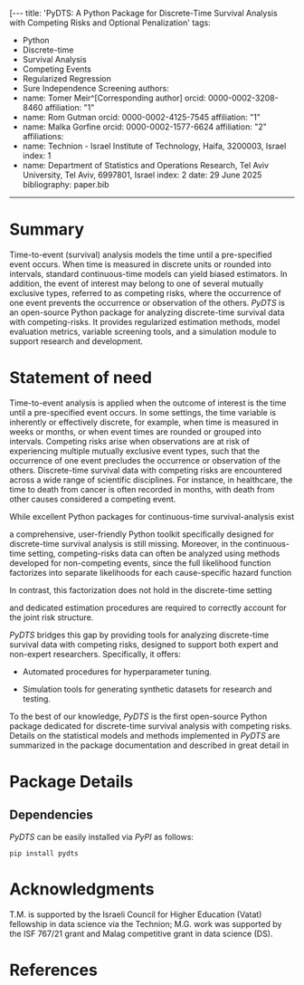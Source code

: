 [---
title: 'PyDTS: A Python Package for Discrete-Time Survival Analysis with Competing Risks and Optional Penalization' 
tags:
  - Python
  - Discrete-time
  - Survival Analysis
  - Competing Events
  - Regularized Regression
  - Sure Independence Screening
authors:
  - name: Tomer Meir^[Corresponding author]
    orcid: 0000-0002-3208-8460
    affiliation: "1" 
  - name: Rom Gutman
    orcid: 0000-0002-4125-7545
    affiliation: "1"
  - name: Malka Gorfine
    orcid: 0000-0002-1577-6624
    affiliation: "2"
affiliations:
 - name: Technion - Israel Institute of Technology, Haifa, 3200003, Israel
   index: 1
 - name: Department of Statistics and Operations Research, Tel Aviv University, Tel Aviv, 6997801, Israel
   index: 2
date: 29 June 2025
bibliography: paper.bib
---

# Summary
Time-to-event (survival) analysis models  the time until a pre-specified event occurs. When time is measured in  discrete units  or rounded into intervals, standard continuous-time models can yield biased estimators. In addition, the event of interest may belong to one of several mutually exclusive types, referred to as competing risks, where the occurrence of one event prevents the occurrence or observation of the others.  *PyDTS* is an open-source Python package for analyzing discrete-time survival data with competing-risks. It provides regularized estimation methods, model evaluation metrics, variable screening tools, and a simulation module to support research and development.

# Statement of need

Time-to-event analysis is applied when the outcome of interest is the time until a pre-specified event occurs. In some settings, the time variable is inherently or effectively discrete, for example, when time is measured in weeks or months, or when event times are rounded or grouped into intervals. Competing risks arise when observations are at risk of experiencing multiple mutually exclusive event types, such that the occurrence of one event precludes the occurrence or observation of the others. Discrete-time survival data with competing risks are encountered across a wide range of scientific disciplines. For instance, in healthcare, the time to death from cancer is often recorded in months, with death from other causes considered a competing event. 

While excellent Python packages for continuous-time survival-analysis exist 

[//]: # ([@DavidsonPilon2019; @Polsterl2020], )
a comprehensive, user-friendly Python toolkit specifically designed for discrete-time survival analysis is still missing. 
Moreover, in the continuous-time setting, competing-risks data can often be analyzed using methods developed for non-competing events, since the full likelihood function factorizes into separate likelihoods for each cause-specific hazard function 

[//]: # ([@kalbfleisch_statistical_2011]. )
In contrast, this factorization does not hold in the discrete-time setting

[//]: # ([@lee_analysis_2018; @meir_gorfine_dtsp_2025], )
and dedicated estimation procedures are required to correctly account for the joint risk structure.

*PyDTS* bridges this gap by providing tools for analyzing discrete-time survival data with competing risks, designed to support both expert and non-expert researchers. Specifically, it offers:

[//]: # (- Discrete-time competing-risks regression models, based on the methods of  @lee_analysis_2018 and @meir_gorfine_dtsp_2025.)
- Automated procedures for hyperparameter tuning.

[//]: # (- Sure Independence Screening methods for feature selection [@zhao2012principled].)
[//]: # (- Model evaluation metrics for predictive accuracy and calibration [@meir_gorfine_dtsp_2025].)
- Simulation tools for generating synthetic datasets for research and testing.

To the best of our knowledge, *PyDTS* is the first open-source Python package dedicated for discrete-time survival analysis with competing risks.
Details on the statistical models and methods implemented in *PyDTS* are summarized in the package documentation and described in great detail in 

[//]: # (@meir_gorfine_dtsp_2025.)

# Package Details 

## Dependencies
*PyDTS* can be easily installed via *PyPI* as follows:

`pip install pydts`

[//]: # (This command automatically installs the following dependencies:)

[//]: # (- NumPy [@Harris2020] &#40;<2.0.0&#41;)

[//]: # (- pandas [@McKinney2010])

[//]: # (- lifelines [@DavidsonPilon2019])

[//]: # (- SciPy [@Virtanen2020])

[//]: # (- scikit-learn [@Pedregosa2011])

[//]: # (- statsmodels [@Seabold2010])

[//]: # ()
[//]: # (## Key Features)

[//]: # ()
[//]: # (- **Estimation procedures:** Two methods are implemented, `TwoStagesFitter` of @meir_gorfine_dtsp_2025, and `DataExpansionFitter` of @lee_analysis_2018. The `TwoStagesFitter` supports both regularization and the inclusion of time-dependent covariates, features that are not available in the `DataExpansionFitter` implementation.)

[//]: # (- **Sure Independence Screening:** The `SISTwoStagesFitter` class implements the Sure Independence Screening &#40;SIS&#41; of @zhao2012principled. SIS is a powerful dimensionality reduction technique designed for ultra-high-dimensional settings, where the number of covariates far exceeds the number of observations, a situation often encountered in genomic studies and other high-throughput domains. It works by filtering out a large number of uninformative covariates based on their marginal association with the outcome. After screening, penalized variable selection methods &#40;e.g., LASSO&#41; are typically applied to the reduced set of covariates to perform more refined modeling and selection.)

[//]: # (- **Evaluation Metrics:** The package includes functions for computing key performance metrics for discrete-time survival data with competing risks and right-censoring, including the cause-specific cumulative/dynamic area under the receiver operating characteristic curve &#40;AUC&#41; and the Brier score &#40;BS&#41;. Formal definitions of all implemented evaluation metrics are provided in @meir_gorfine_dtsp_2025.)

[//]: # (- **Hyperparameters tuning:** The package provides automated procedures for hyperparameter selection, including grid search combined with cross-validation, enabling robust model calibration and improved generalization performance.)

[//]: # (- **Data Generation:** The `EventTimesSampler` module facilitates the generation of discrete-time survival data with competing risks and right censoring. Given user-specified model parameters, including the number of discrete event times, true regression coefficients, and covariate values for each observation, `EventTimesSampler` simulates both event times and event types. The module supports two types of right censoring: administrative censoring, applied when the simulated event time exceeds a user-defined maximum follow-up duration, and random censoring, which can be either covariate-dependent or independent. This flexible simulation framework is useful for benchmarking models, testing estimation procedures, and conducting methodological research.)

[//]: # ()
[//]: # (## )

[//]: # ()
[//]: # (# Case Study)

[//]: # ()
[//]: # (The utility of *PyDTS* is demonstrated through an analysis of patients' length of stay &#40;LOS&#41; in intensive care unit &#40;ICU&#41;, conducted by @meir_gorfine_dtsp_2025. This analysis uses the publicly accessible, large-scale Medical Information Mart for Intensive Care &#40;MIMIC-IV, version 2.0&#41; dataset [@johnson_mimic-iv_2022; @goldberger_physiobank_2000]. )

[//]: # ()
[//]: # (@meir_gorfine_dtsp_2025 developed a discrete-time survival model to predict ICU LOS based on patients’ clinical characteristics at admission.)

[//]: # (The data comprises 25,170 ICU admissions, with LOS recorded in discrete units from 1 to 28 days, resulting in many patients sharing the same event time on each day. Three competing events are considered: discharge to home &#40;69.0%&#41;, transfer to another medical facility &#40;21.4%&#41;, and in-hospital death &#40;6.1%&#41;. Patients who left the ICU against medical advice &#40;1.0%&#41; are treated as right-censored, and administrative censoring is applied to those hospitalized for more than 28 days &#40;2.5%&#41;. The analysis includes 36 covariates per patient. For a full description of the data, see @meir_gorfine_dtsp_2025.)

[//]: # ()
[//]: # (Three estimation procedures were compared: the method of @lee_analysis_2018 without regularization, the two-step approach of @meir_gorfine_dtsp_2025 without and with LASSO regularization. LASSO was implemented using a grid search with 4-fold cross-validation to select the optimal hyperparameters by maximizing the global-AUC metric. Detailed results of the case study are presented in @meir_gorfine_dtsp_2025.)

[//]: # ()
[//]: # (The lasso-regularized training procedure, which involves selecting the best combination of penalization parameters for each risk, can be conducted using the *PyDTS* model selection tools. Specifically, the analysis can be performed with the following simple code:)

[//]: # ()
[//]: # (```python)

[//]: # (import numpy as np)

[//]: # (from pydts.cross_validation import PenaltyGridSearchCV)

[//]: # ()
[//]: # (penalizers = np.exp&#40;range&#40;-12, -1&#41;&#41;)

[//]: # (penalty_cv_search = PenaltyGridSearchCV&#40;&#41;)

[//]: # (gauc_cv_results = penalty_cv_search.cross_validate&#40;)

[//]: # (    full_df=mimic_df, l1_ratio=1, penalizers=penalizers, n_splits=4&#41;)

[//]: # (```)

[//]: # ()
[//]: # (![MIMIC dataset - LOS analysis]&#40;joss-figure.png&#41;)

[//]: # ()
[//]: # (**Figure 1.** MIMIC dataset — LOS analysis using lasso-regularized regression with 4-fold cross-validation. The selected values of $\eta_j$ are shown in dashed-dotted lines in panels **A–F**. **A–C.** Number of non-zero coefficients for $j=1,2,3$. **D–F.** The estimated coefficients as a function of $\eta_j$, $j=1,2,3$. **G–I.** Mean &#40;with SD bars&#41; of the 4 folds $\widehat{\mathrm{AUC}}_j&#40;t&#41;$, $j=1,2,3$, for the selected values $\log \eta_1=-5$, $\log \eta_2=-9$, and $\log \eta_3=-11$. The number of observed events of each type is shown by bars.)

[//]: # ()
[//]: # (where `mimic_df` is the full dataframe containing the covariates, an event-type column, an event-time column, and an event indicator column; `penalizers` denotes the set of penalization values evaluated for each risk; `n_splits` is the number of folds; and `l1_ratio` controls the balance between L1 and L2 regularization, with `l1_ratio = 1` corresponding to pure L1 &#40;lasso&#41; regularization.)

[//]: # (The results of this selection procedure are shown in Figure 1. The estimated model values, as well as further details, are presented in @meir_gorfine_dtsp_2025.)

[//]: # ()
[//]: # ()
[//]: # (Additional examples demonstrating *PyDTS*'s functionality are also provided in @meir_gorfine_dtsp_2025. These include analyses with regularized regression across varying sample sizes and levels of covariates' correlation, as well as the application of Sure Independence Screening in ultra-high-dimensional settings @zhao2012principled. These examples make use of the package’s built-in data generation tools, underscoring its usefulness for methodological development and evaluation.)

# Acknowledgments
T.M. is supported by the Israeli Council for Higher Education (Vatat) fellowship in data science via the Technion; M.G. work was supported by the ISF 767/21 grant and Malag competitive grant in data science (DS).

# References